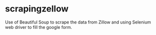 # scrapingzellow
Use of Beautiful Soup to scrape the data from Zillow and using Selenium web driver to fill the google form. 
